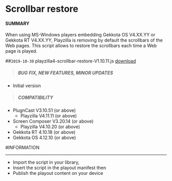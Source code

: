 # Scrollbar restore

#### **SUMMARY**
When using MS-Windows players embedding Gekkota OS V4.XX.YY or Gekkota RT V4.XX.YY, Playzilla is removing by default the scrollbars of the Web pages. This script allows to restore the scrollbars each time a Web page is played.

##`2019-10-30` playzilla4-scrollbar-restore-V1.10.11.js [download](https://github.com/Qeedji/archives/blob/master/downloads/playout-scripts/scrollbar-restore/playzilla4-scrollbar-restore-V1.10.11.js)
>##### **BUG FIX, NEW FEATURES, MINOR UPDATES**
- Initial version
>##### **COMPATIBILITY**
- PlugnCast V3.10.51 (or above)
	- Playzilla	V4.11.11 (or above)
- Screen Composer V3.20.14 (or above)
	- Playzilla	V4.10.20 (or above)
- Gekkota RT 4.10.18 (or above)
- Gekkota OS 4.12.10 (or above)

#INFORMATION
***********************************************************************

- Import the script in your library,
- Insert the script in the playout manifest then
- Publish the playout content on your device
